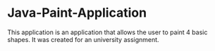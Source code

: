 # Java-Paint-Application
This application is an application that allows the user to paint 4 basic shapes.
It was created for an university assignment. 
